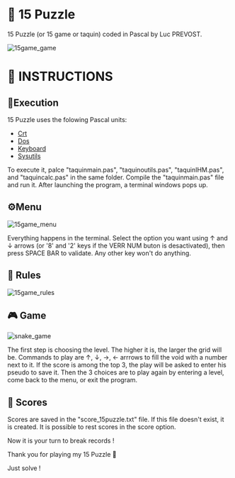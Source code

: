 # 🔢 15 Puzzle
15 Puzzle (or 15 game or taquin) coded in Pascal by Luc PREVOST.

![15game_game](https://user-images.githubusercontent.com/52052772/141159551-9ad9ea5b-9dda-45c1-a37c-b93121937d17.png)

📃 INSTRUCTIONS
============
## 🚀Execution
15 Puzzle uses the folowing Pascal units:
- [Crt](https://wiki.freepascal.org/Crt)
- [Dos](https://www.freepascal.org/docs-html/rtl/dos/index.html)
- [Keyboard](https://www.freepascal.org/docs-html/rtl/keyboard/index.html)
- [Sysutils](https://www.freepascal.org/docs-html/rtl/sysutils/index.html)

To execute it, palce "taquinmain.pas", "taquinoutils.pas", "taquinIHM.pas", and "taquincalc.pas" in the same folder. Compile the "taquinmain.pas" file and run it. After launching the program, a terminal windows pops up.

## ⚙️Menu
![15game_menu](https://user-images.githubusercontent.com/52052772/141158131-814697e8-61f0-4931-9e86-b2170d9c243d.png)

Everything happens in the terminal. Select the option you want using ↑ and ↓ arrows (or '8' and '2' keys if the VERR NUM buton is desactivated), then press SPACE BAR to validate. Any other key won't do anything.

## 📏 Rules
![15game_rules](https://user-images.githubusercontent.com/52052772/141159856-64e6405d-14bb-4024-a3de-4eba21ff994a.png)

## 🎮 Game
![snake_game](https://user-images.githubusercontent.com/52052772/141110565-0b0d42c4-b4dc-48de-970d-0288d5c5246d.png)

The first step is choosing the level. The higher it is, the larger the grid will be. Commands to play are ↑, ↓, →, ← arrrows to fill the void with a number next to it. If the score is among the top 3, the play will be asked to enter his pseudo to save it. Then the 3 choices are to play again by entering a level, come back to the menu, or exit the program.
## 🥇 Scores
Scores are saved in the "score_15puzzle.txt" file. If this file doesn't exist, it is created. It is possible to rest scores in the score option.

Now it is your turn to break records !

Thank you for playing my 15 Puzzle 🙂

Just solve !
